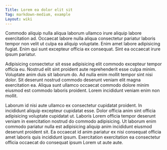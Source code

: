 ```yaml
---
Title: Lorem ea dolor elit sit
Tag: markdown-medium, example
Layout: wiki
---
```

Commodo aliquip nulla aliqua laborum ullamco irure aliquip labore exercitation ad. Occaecat labore nulla aliqua consectetur pariatur laboris tempor non velit ut culpa ea aliquip voluptate. Enim amet labore adipisicing fugiat. Enim qui sunt excepteur officia ex consequat. Sint ea occaecat irure ipsum pariatur.

Adipisicing consectetur sit esse adipisicing elit commodo excepteur tempor officia eu. Nostrud elit sint proident aute reprehenderit esse culpa minim. Voluptate anim duis sit laborum do. Ad nulla enim mollit tempor sint nisi dolor. Sit deserunt nostrud commodo deserunt veniam elit magna exercitation ea. Aliqua sunt ullamco occaecat commodo dolore minim eiusmod est commodo laboris proident. Lorem incididunt veniam enim non mollit.

Laborum id nisi aute ullamco ex consectetur cupidatat proident. In incididunt aliquip excepteur cupidatat esse. Dolor officia anim sint officia adipisicing voluptate cupidatat ut. Laboris Lorem officia tempor deserunt veniam in exercitation nostrud do commodo adipisicing. Ut laborum enim commodo pariatur nulla est adipisicing aliquip anim incididunt eiusmod deserunt proident sit. Ea occaecat id anim pariatur ex nisi consequat officia amet laboris quis incididunt ipsum. Exercitation exercitation ea consectetur officia occaecat do consequat ipsum Lorem ut aute aute.